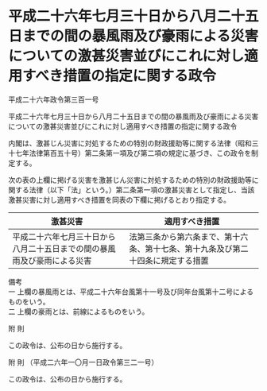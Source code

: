 # 平成二十六年七月三十日から八月二十五日までの間の暴風雨及び豪雨による災害についての激甚災害並びにこれに対し適用すべき措置の指定に関する政令

平成二十六年政令第三百一号

平成二十六年七月三十日から八月二十五日までの間の暴風雨及び豪雨による災害についての激甚災害並びにこれに対し適用すべき措置の指定に関する政令

内閣は、激甚じん災害に対処するための特別の財政援助等に関する法律（昭和三十七年法律第百五十号）第二条第一項及び第二項の規定に基づき、この政令を制定する。

次の表の上欄に掲げる災害を激甚じん災害に対処するための特別の財政援助等に関する法律（以下「法」という。）第二条第一項の激甚災害として指定し、当該激甚災害に対し適用すべき措置を同表の下欄に掲げるとおり指定する。

激甚災害 | 適用すべき措置  
---|---  
平成二十六年七月三十日から八月二十五日までの間の暴風雨及び豪雨による災害 | 法第三条から第六条まで、第十六条、第十七条、第十九条及び第二十四条に規定する措置  
備考  
一 上欄の暴風雨とは、平成二十六年台風第十一号及び同年台風第十二号によるものをいう。  
二 上欄の豪雨とは、前線によるものをいう。  
  
附 則

この政令は、公布の日から施行する。

附 則 （平成二六年一〇月一日政令第三二一号）

この政令は、公布の日から施行する。
